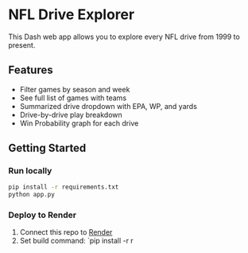 # NFL Drive Explorer

This Dash web app allows you to explore every NFL drive from 1999 to present.

## Features
- Filter games by season and week
- See full list of games with teams
- Summarized drive dropdown with EPA, WP, and yards
- Drive-by-drive play breakdown
- Win Probability graph for each drive

## Getting Started

### Run locally
```bash
pip install -r requirements.txt
python app.py
```

### Deploy to Render
1. Connect this repo to [Render](https://render.com)
2. Set build command: `pip install -r r
